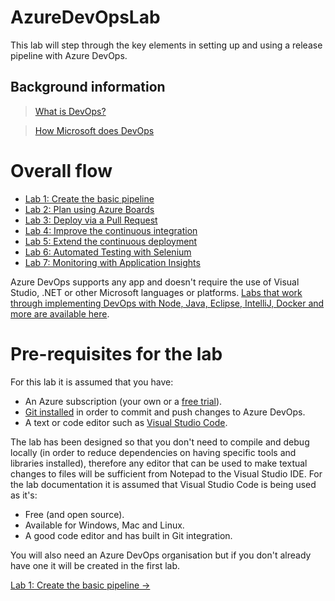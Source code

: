 # AzureDevOpsLab

This lab will step through the key elements in setting up and using a release pipeline with Azure DevOps.

## Background information

>[What is DevOps?](https://www.visualstudio.com/learn/what-is-devops/)

>[How Microsoft does DevOps](https://www.visualstudio.com/learn/devops-at-microsoft/)

# Overall flow

- [Lab 1: Create the basic pipeline](https://github.com/gidavies/AzureDevOpsLab/blob/master/AzureDevOpsLab1.md)
- [Lab 2: Plan using Azure Boards](https://github.com/gidavies/AzureDevOpsLab/blob/master/AzureDevOpsLab2.md)
- [Lab 3: Deploy via a Pull Request](https://github.com/gidavies/AzureDevOpsLab/blob/master/AzureDevOpsLab3.md)
- [Lab 4: Improve the continuous integration](https://github.com/gidavies/AzureDevOpsLab/blob/master/AzureDevOpsLab4.md)
- [Lab 5: Extend the continuous deployment](https://github.com/gidavies/AzureDevOpsLab/blob/master/AzureDevOpsLab5.md)
- [Lab 6: Automated Testing with Selenium](https://github.com/gidavies/AzureDevOpsLab/blob/master/AzureDevOpsLab6.md)
- [Lab 7: Monitoring with Application Insights](https://github.com/gidavies/AzureDevOpsLab/blob/master/AzureDevOpsLab7.md)

Azure DevOps supports any app and doesn't require the use of Visual Studio, .NET or other Microsoft languages or platforms. [Labs that work through implementing DevOps with Node, Java, Eclipse, IntelliJ, Docker and more are available here](https://www.azuredevopslabs.com/).

# Pre-requisites for the lab

For this lab it is assumed that you have:
- An Azure subscription (your own or a [free trial](https://azure.microsoft.com/en-us/free/)).
- [Git installed](https://git-scm.com/) in order to commit and push changes to Azure DevOps.
- A text or code editor such as [Visual Studio Code](https://code.visualstudio.com/). 

The lab has been designed so that you don't need to compile and debug locally (in order to reduce dependencies on having specific tools and libraries installed), therefore any editor that can be used to make textual changes to files will be sufficient from Notepad to the Visual Studio IDE. For the lab documentation it is assumed that Visual Studio Code is being used as it's:

- Free (and open source).
- Available for Windows, Mac and Linux.
- A good code editor and has built in Git integration.

You will also need an Azure DevOps organisation but if you don't already have one it will be created in the first lab.

[Lab 1: Create the basic pipeline ->](https://github.com/gidavies/AzureDevOpsLab/blob/master/AzureDevOpsLab1.md)
